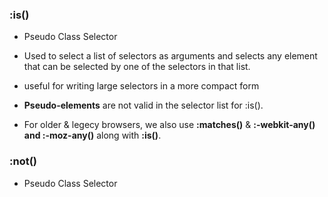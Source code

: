 ### :is()

- Pseudo Class Selector

- Used to select a list of selectors as arguments and selects any element that can be selected by one of the selectors in that list.

- useful for writing large selectors in a more compact form

- **Pseudo-elements** are not valid in the selector list for :is().

- For older & legecy browsers, we also use **:matches()** & **:-webkit-any() and :-moz-any()** along with **:is()**.

### :not()

- Pseudo Class Selector

